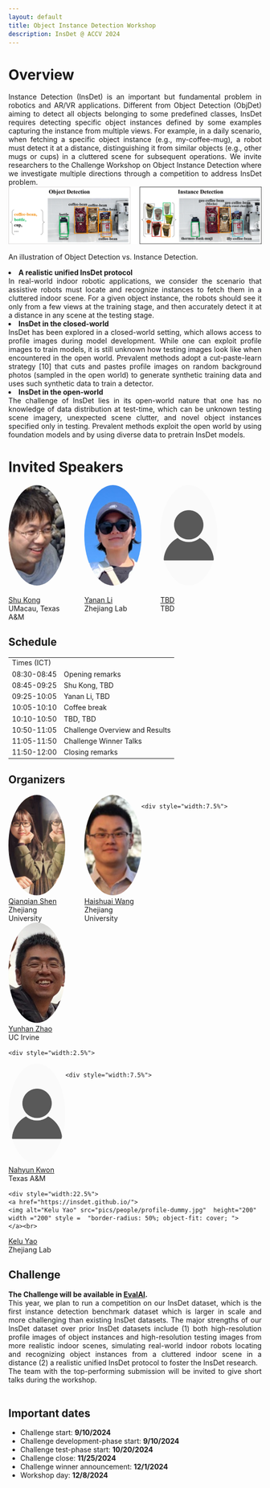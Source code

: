 ```yaml
---
layout: default
title: Object Instance Detection Workshop
description: InsDet @ ACCV 2024
---
```



# Overview
<div style="text-align: justify">
  Instance Detection (InsDet) is an important but fundamental problem in robotics and AR/VR applications. Different from Object Detection (ObjDet) aiming to detect all objects belonging to some predefined classes, InsDet requires detecting specific object instances defined by some examples capturing the instance from multiple views. For example, in a daily scenario, when fetching a specific object instance (e.g., my-coffee-mug), a robot must detect it at a distance, distinguishing it from similar objects (e.g., other mugs or cups) in a cluttered scene for subsequent operations. We invite researchers to the Challenge Workshop on Object Instance Detection where we investigate multiple directions through a competition to address InsDet problem.
    <div class = "center">
      <img alt="fig1" src="https://raw.githubusercontent.com/insdet/insdet.github.io/main/pics/objdet-insdet.png" >
      <p>An illustration of Object Detection vs. Instance Detection.</p>
    </div>
<strong><li>A realistic unified InsDet protocol</li></strong>
  In real-world indoor robotic applications, we consider the scenario that assistive robots must locate and recognize instances to fetch them in a cluttered indoor scene. For a given object instance, the robots should see it only from a few views at the training stage, and then accurately detect it at a distance in any scene at the testing stage. 
<strong><li>InsDet in the closed-world</li></strong>
  InsDet has been explored in a closed-world setting, which allows access to profile images during model development. While one can exploit profile images to train models, it is still unknown how testing images look like when encountered in the open world. Prevalent methods adopt a cut-paste-learn strategy [10] that cuts and pastes profile images on random background photos (sampled in the open world) to generate synthetic training data and uses such synthetic data to train a detector.
<strong><li>InsDet in the open-world</li></strong>
  The challenge of InsDet lies in its open-world nature that one has no knowledge of data distribution at test-time, which can be unknown testing scene imagery, unexpected scene clutter, and novel object instances specified only in testing. Prevalent methods exploit the open world by using foundation models and by using diverse data to pretrain InsDet models.  
</div>

# Invited Speakers
<div style="display: flex">
    <div style="width:22.5%">
    <a href="https://aimerykong.github.io/">
    <img alt="Shu Kong" src="pics/people/shu.jpg" height="200"  width ="200" style =  "border-radius: 50%; object-fit: cover; ">
    </a>
    <div class = "center"><br>
    <a href="https://aimerykong.github.io/">Shu Kong</a><br>
    UMacau, Texas A&M
    </div>
  </div>
  <div style="width:7.5%">
  </div>

  <div style="width:22.5%">
    <a href="https://yananlix1.github.io/">
    <img alt="TBD" src="pics/people/yanan-li.jpg"  height="200"   width ="200" style =  "border-radius: 50%; object-fit: cover; ">
    </a>
    <div class = "center"><br>
    <a href="https://yananlix1.github.io/">Yanan Li</a><br>
    Zhejiang Lab
    </div>
  </div>
  <div style="width:7.5%">
  </div>
   
  <div style="width:22.5%">
    <a href="https://insdet.github.io/">
    <img alt="TBD" src="pics/people/profile-dummy.jpg"  height="200"   width ="200" style =  "border-radius: 50%; object-fit: cover; ">
    </a>
    <div class = "center"><br>
    <a href="https://insdet.github.io/">TBD</a><br>
    TBD
    </div>
  </div>
  <div style="width:7.5%">
  </div>
  
</div>

## Schedule
<table>
  <tr><td>Times (ICT)</td><td> </td></tr>
  <tr><td>08:30-08:45</td><td>Opening remarks</td></tr>
  <tr><td>08:45-09:25</td><td>Shu Kong, TBD</td></tr>
  <tr><td>09:25-10:05</td><td>Yanan Li, TBD</td></tr>
  <tr><td>10:05-10:10</td><td>Coffee break</td></tr>
  <tr><td>10:10-10:50</td><td>TBD, TBD</td></tr>
  <tr><td>10:50-11:05</td><td>Challenge Overview and Results</td></tr>
  <tr><td>11:05-11:50</td><td>Challenge Winner Talks</td></tr>
  <tr><td>11:50-12:00</td><td>Closing remarks</td></tr>
</table>


## Organizers
<div style="display: flex">
  <div style="width:22.5%">
    <a href="https://shenqq377.github.io/">
    <img alt="Qianqian Shen" src="pics/people/qianqian-shen.png" height="200"  width ="200" style =  "border-radius: 50%; object-fit: cover; ">
    </a><br>
    <a href="https://shenqq377.github.io/">Qianqian Shen</a><br>
    Zhejiang University
  </div>
  
  <div style="width:7.5%">
  </div>
   
  <div style="width:22.5%">
    <a href="https://www.aminer.cn/profile/5617e32a45cedb3397c418c6/">
    <img alt="Haishuai Wang" src="pics/people/haishuai-wang.jpg"  height="200"   width ="200" style =  "border-radius: 50%; object-fit: cover; ">
    </a><br>
  <a href="https://www.aminer.cn/profile/5617e32a45cedb3397c418c6">Haishuai Wang</a><br>
    Zhejiang University
  </div>
  
    <div style="width:7.5%">
  </div>
       
  <div style="width:22.5%">
    <a href="https://ics.uci.edu/~yunhaz5/">
    <img alt="Yunhan Zhao" src="pics/people/yunhan-zhao.png"   height="200"  width ="200" style =  "border-radius: 50%; object-fit: cover; ">
    </a><br>
  <a href="https://ics.uci.edu/~yunhaz5/">Yunhan Zhao</a><br>
    UC Irvine
  </div>
  
    <div style="width:2.5%">
  </div>

</div>

<div style="display: flex">
  <div style="width:22.5%">
    <a href="https://nahyunkwon.github.io/">
    <img alt="Nahyun Kwon" src="pics/people/profile-dummy.jpg"   height="200" width ="200" style =  "border-radius: 50%; object-fit: cover; ">
    </a><br>
  <a href="https://nahyunkwon.github.io/">Nahyun Kwon</a><br>
    Texas A&M
  </div>
  
    <div style="width:7.5%">
  </div>
  
    <div style="width:22.5%">
    <a href="https://insdet.github.io/">
    <img alt="Kelu Yao" src="pics/people/profile-dummy.jpg"  height="200"  width ="200" style =  "border-radius: 50%; object-fit: cover; ">
    </a><br>
  <a href="https://insdet.github.io/">Kelu Yao</a><br>
    Zhejiang Lab
  </div>

  <div style="width:7.5%">
  </div>


</div>

  
## Challenge

<div style="text-align: justify">
  <strong>The Challenge will be available in <a href="https://eval.ai/web/challenges/challenge-page/2358/overview">EvalAI</a>.</strong>
  <br>
  This year, we plan to run a competition on our InsDet dataset, which is the first instance detection benchmark dataset which is larger in scale and more challenging than existing InsDet datasets. The major strengths of our InsDet dataset over prior InsDet datasets include (1) both high-resolution profile images of object instances and high-resolution testing images from more realistic indoor scenes, simulating real-world indoor robots locating and recognizing object instances from a cluttered indoor scene in a distance (2) a realistic unified InsDet protocol to foster the InsDet research. 
  <br>
  The team with the top-performing submission will be invited to give short talks during the workshop.
  <br><br>
</div>


## Important dates
- Challenge start: <strong>9/10/2024</strong>
- Challenge development-phase start: <strong>9/10/2024</strong>
- Challenge test-phase start: <strong>10/20/2024</strong> 
- Challenge close: <strong>11/25/2024</strong>
- Challenge winner announcement: <strong>12/1/2024</strong>
- Workshop day: <strong>12/8/2024</strong>

